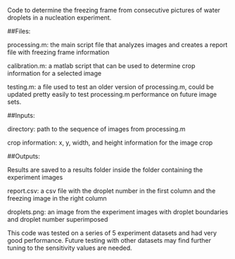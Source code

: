 Code to determine the freezing frame from consecutive pictures of water droplets in a nucleation experiment.

##Files:

processing.m: the main script file that analyzes images and creates a report file with freezing frame information

calibration.m: a matlab script that can be used to determine crop information for a selected image

testing.m: a file used to test an older version of processing.m, could be updated pretty easily to test processing.m performance on future image sets.

##Inputs:

directory: path to the sequence of images from processing.m

crop information: x, y, width, and height information for the image crop

##Outputs:

Results are saved to a results folder inside the folder containing the experiment images

report.csv: a csv file with the droplet number in the first column and the freezing image in the right column

droplets.png: an image from the experiment images with droplet boundaries and droplet number superimposed

This code was tested on a series of 5 experiment datasets and had very good performance. Future testing with other datasets may find further tuning to the sensitivity values are needed.
